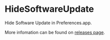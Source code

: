 HideSoftwareUpdate
==================

Hide Software Update in Preferences.app.

More infomation can be found on [releases page](https://github.com/cc941201/HideSoftwareUpdate/releases).
